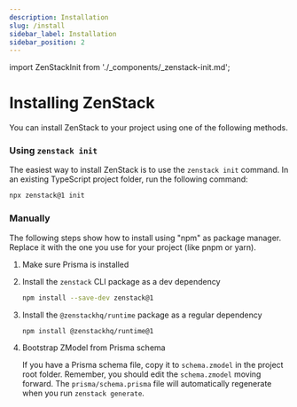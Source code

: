 ```yaml
---
description: Installation
slug: /install
sidebar_label: Installation
sidebar_position: 2
---
```


import ZenStackInit from './_components/_zenstack-init.md';

# Installing ZenStack

You can install ZenStack to your project using one of the following methods.

### Using `zenstack init`

The easiest way to install ZenStack is to use the `zenstack init` command. In an existing TypeScript project folder, run the following command:

```bash
npx zenstack@1 init
```

<ZenStackInit />

### Manually

The following steps show how to install using "npm" as package manager. Replace it with the one you use for your project (like pnpm or yarn).

1. Make sure Prisma is installed
2. Install the `zenstack` CLI package as a dev dependency
   
   ```bash
   npm install --save-dev zenstack@1
   ```
3. Install the `@zenstackhq/runtime` package as a regular dependency
   
   ```bash
   npm install @zenstackhq/runtime@1
   ```
4. Bootstrap ZModel from Prisma schema
    
    If you have a Prisma schema file, copy it to `schema.zmodel` in the project root folder. Remember, you should edit the `schema.zmodel` moving forward. The `prisma/schema.prisma` file will automatically regenerate when you run `zenstack generate`.
